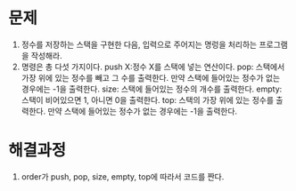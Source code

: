 # 문제
1. 정수를 저장하는 스택을 구현한 다음, 입력으로 주어지는 명렁을 처리하는 프로그램을 작성해라.
2. 명령은 총 다섯 가지이다.
   push X:정수 X를 스택에 넣는 연산이다.
   pop: 스택에서 가장 위에 있는 정수를 빼고 그 수를 출력한다. 만약 스택에 들어있는 정수가 없는 경우에는 -1을 출력한다.
   size: 스택에 들어있는 정수의 개수를 출력한다.
   empty: 스택이 비어있으면 1, 아니면 0을 출력한다.
   top: 스택의 가장 위에 있는 정수를 출력한다. 만약 스택에 들어있는 정수가 없는 경우에는 -1을 출력한다.



# 해결과정
1. order가 push, pop, size, empty, top에 따라서 코드를 짠다.